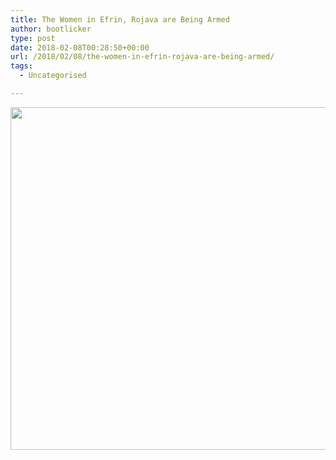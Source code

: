 ```yaml
---
title: The Women in Efrin, Rojava are Being Armed
author: bootlicker
type: post
date: 2018-02-08T00:28:50+00:00
url: /2018/02/08/the-women-in-efrin-rojava-are-being-armed/
tags:
  - Uncategorised

---
```

<img src="/wordpress-uploads/2018/02/IMG_20180208_101823.jpg" class="alignnone size-full wp-image-272" width="892" height="548" />
